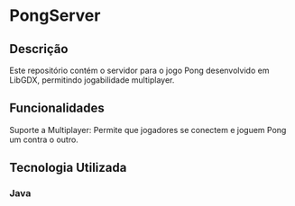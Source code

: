 # PongServer
## Descrição
  Este repositório contém o servidor para o jogo Pong desenvolvido em LibGDX, permitindo jogabilidade multiplayer.

## Funcionalidades
  Suporte a Multiplayer: Permite que jogadores se conectem e joguem Pong um contra o outro.
  
## Tecnologia Utilizada
  ### Java
